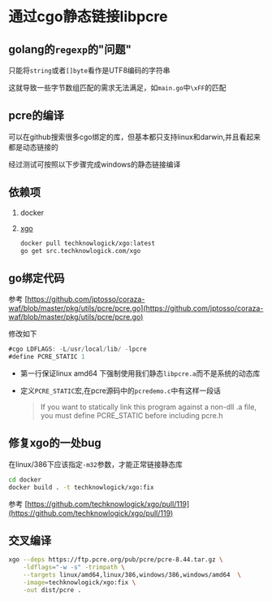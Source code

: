 # 通过cgo静态链接libpcre

## golang的`regexp`的"问题"

只能将`string`或者`[]byte`看作是UTF8编码的字符串

这就导致一些字节数组匹配的需求无法满足，如`main.go`中`\xFF`的匹配

## pcre的编译

可以在github搜索很多cgo绑定的库，但基本都只支持linux和darwin,并且看起来都是动态链接的

经过测试可按照以下步骤完成windows的静态链接编译

## 依赖项

1. docker

1. [xgo](https://github.com/techknowlogick/xgo)

    ```bash
    docker pull techknowlogick/xgo:latest
    go get src.techknowlogick.com/xgo
    ```

## go绑定代码

参考 [https://github.com/jptosso/coraza-waf/blob/master/pkg/utils/pcre/pcre.go](https://github.com/jptosso/coraza-waf/blob/master/pkg/utils/pcre/pcre.go)

修改如下

```go
#cgo LDFLAGS: -L/usr/local/lib/ -lpcre
#define PCRE_STATIC 1
```

* 第一行保证linux amd64 下强制使用我们静态`libpcre.a`而不是系统的动态库

* 定义`PCRE_STATIC`宏,在pcre源码中的`pcredemo.c`中有这样一段话

    > If you want to statically link this program against a non-dll .a file, you must define PCRE_STATIC before including pcre.h

## 修复xgo的一处bug

在linux/386下应该指定`-m32`参数，才能正常链接静态库

```bash
cd docker
docker build . -t techknowlogick/xgo:fix
```

参考 [https://github.com/techknowlogick/xgo/pull/119](https://github.com/techknowlogick/xgo/pull/119)

## 交叉编译

```bash
xgo --deps https://ftp.pcre.org/pub/pcre/pcre-8.44.tar.gz \
    -ldflags="-w -s" -trimpath \
    --targets linux/amd64,linux/386,windows/386,windows/amd64  \
    -image=techknowlogick/xgo:fix \
    -out dist/pcre .
```
